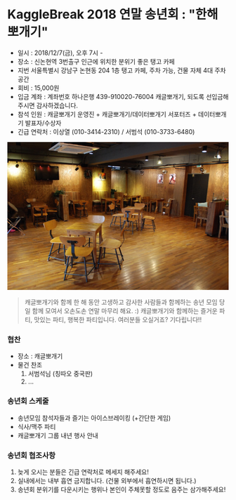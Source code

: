 # KaggleBreak 2018 연말 송년회 : "한해뽀개기"

- 일시 : 2018/12/7(금), 오후 7시 - 
- 장소 : 신논현역 3번출구 인근에 위치한 분위기 좋은 탱고 카페 
 - 지번 서울특별시 강남구 논현동 204 1층 탱고 카페, 주차 가능, 건물 자체 4대 주차공간
- 회비 : 15,000원 
 - 입금 계좌 : 계좌번호 하나은행 439-910020-76004 캐글뽀개기, 되도록 선입금해주시면 감사하겠습니다.
- 참석 인원 : 캐글뽀개기 운영진 + 캐글뽀개기/데이터뽀개기 서포터즈  + 데이터뽀개기 발표자/수상자 
- 긴급 연락처 : 이상열 (010-3414-2310) / 서범석 (010-3733-6480)
 
![](img/cafe.jpeg)

> 캐글뽀개기와 함께 한 해 동안 고생하고 감사한 사람들과 함께하는 송년 모임
> 당일 함께 모여서 오손도손 연말 마무리 해요. :)
> 캐글뽀개기와 함께하는 즐거운 파티, 맛있는 파티, 행복한 파티입니다. 여러분들 오실거죠? 기다립니다!!

### 협찬
  - 장소 : 캐글뽀개기
  - 물건 찬조
    1) 서범석님 (칭따오 중국판)
    2) ...
  
### 송년회 스케줄
  - 송년모임 참석자들과 즐기는 아이스브레이킹 (+간단한 게임)
  - 식사/맥주 파티
  - 캐글뽀개기 그룹 내년 행사 안내
  
### 송년회 협조사항
  1) 늦게 오시는 분들은 긴급 연락처로 메세지 해주세요!
  2) 실내에서는 내부 흡연 금지합니다. (건물 외부에서 흡연하시면 됩니다.)
  3) 송년회 분위기를 다운시키는 행위나 본인이 주체못할 정도로 음주는 삼가해주세요!
  
